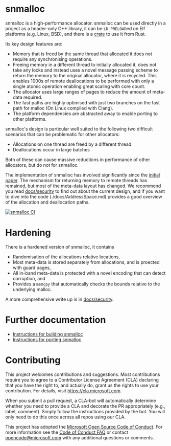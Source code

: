 # snmalloc

snmalloc is a high-performance allocator. 
snmalloc can be used directly in a project as a header-only C++ library, 
it can be `LD_PRELOAD`ed on Elf platforms (e.g. Linux, BSD),
and there is a [crate](https://crates.io/crates/snmalloc-rs) to use it from Rust.

Its key design features are:

* Memory that is freed by the same thread that allocated it does not require any
  synchronising operations.
* Freeing memory in a different thread to initially allocated it, does not take
  any locks and instead uses a novel message passing scheme to return the
  memory to the original allocator, where it is recycled.  This enables 1000s of remote 
  deallocations to be performed with only a single atomic operation enabling great
  scaling with core count. 
* The allocator uses large ranges of pages to reduce the amount of meta-data
  required.
* The fast paths are highly optimised with just two branches on the fast path 
  for malloc (On Linux compiled with Clang).
* The platform dependencies are abstracted away to enable porting to other platforms. 

snmalloc's design is particular well suited to the following two difficult 
scenarios that can be problematic for other allocators:

  * Allocations on one thread are freed by a different thread
  * Deallocations occur in large batches

Both of these can cause massive reductions in performance of other allocators, but 
do not for snmalloc.

The implementation of snmalloc has involved significantly since the [initial paper](snmalloc.pdf).
The mechanism for returning memory to remote threads has remained, but most of the meta-data layout has changed.
We recommend you read [docs/security](./docs/security/README.md) to find out about the current design, and 
if you want to dive into the code (./docs/AddressSpace.md) provides a good overview of the allocation and deallocation paths.

[![snmalloc CI](https://github.com/microsoft/snmalloc/actions/workflows/main.yml/badge.svg?branch=master)](https://github.com/microsoft/snmalloc/actions/workflows/main.yml)

# Hardening

There is a hardened version of snmalloc, it contains

*  Randomisation of the allocations relative locations,
*  Most meta-data is stored separately from allocations, and is proected with guard pages,
*  All in-band meta-data is protected with a novel encoding that can detect corruption, and
*  Provides a `memcpy` that automatically checks the bounds relative to the underlying malloc.

A more comprehensive write up is in [docs/security](./docs/security/README.md).

# Further documentation

 - [Instructions for building snmalloc](docs/BUILDING.md)
 - [Instructions for porting snmalloc](docs/PORTING.md)

# Contributing

This project welcomes contributions and suggestions.  Most contributions require you to agree to a
Contributor License Agreement (CLA) declaring that you have the right to, and actually do, grant us
the rights to use your contribution. For details, visit https://cla.microsoft.com.

When you submit a pull request, a CLA-bot will automatically determine whether you need to provide
a CLA and decorate the PR appropriately (e.g., label, comment). Simply follow the instructions
provided by the bot. You will only need to do this once across all repos using our CLA.

This project has adopted the [Microsoft Open Source Code of Conduct](https://opensource.microsoft.com/codeofconduct/).
For more information see the [Code of Conduct FAQ](https://opensource.microsoft.com/codeofconduct/faq/) or
contact [opencode@microsoft.com](mailto:opencode@microsoft.com) with any additional questions or comments.
